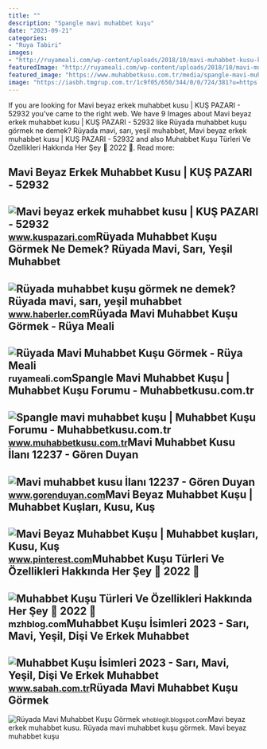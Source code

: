 ```yaml
---
title: ""
description: "Spangle mavi muhabbet kuşu"
date: "2023-09-21"
categories:
- "Ruya Tabiri"
images:
- "http://ruyameali.com/wp-content/uploads/2018/10/mavi-muhabbet-kusu-konustugunu-gormek-1.jpg"
featuredImage: "http://ruyameali.com/wp-content/uploads/2018/10/mavi-muhabbet-kusu-konustugunu-gormek-1.jpg"
featured_image: "https://www.muhabbetkusu.com.tr/media/spangle-mavi-muhabbet-kuşu.1114/full?d=1528058020"
image: "https://iasbh.tmgrup.com.tr/1c9f05/650/344/0/0/724/381?u=https://isbh.tmgrup.com.tr/sbh/2022/03/14/muhabbet-kusu-isimleri-sari-mavi-yesil-disi-ve-erkek-muhabbet-kusuna-verilecek-isimler-k1-1647266052211.jpg"
---
```


If you are looking for Mavi beyaz erkek muhabbet kusu | KUŞ PAZARI - 52932 you've came to the right web. We have 9 Images about Mavi beyaz erkek muhabbet kusu | KUŞ PAZARI - 52932 like Rüyada muhabbet kuşu görmek ne demek? Rüyada mavi, sarı, yeşil muhabbet, Mavi beyaz erkek muhabbet kusu | KUŞ PAZARI - 52932 and also Muhabbet Kuşu Türleri Ve Özellikleri Hakkında Her Şey 📌 2022 📌. Read more:

Mavi Beyaz Erkek Muhabbet Kusu | KUŞ PAZARI - 52932
---------------------------------------------------

 ![Mavi beyaz erkek muhabbet kusu | KUŞ PAZARI - 52932](https://www.kuspazari.com/files/ilan/57129/1663838374_9hGka.jpg) <small>www.kuspazari.com</small>Rüyada Muhabbet Kuşu Görmek Ne Demek? Rüyada Mavi, Sarı, Yeşil Muhabbet
-----------------------------------------------------------------------

 ![Rüyada muhabbet kuşu görmek ne demek? Rüyada mavi, sarı, yeşil muhabbet](https://i.hbrcdn.com/haber/2020/09/04/ruyada-muhabbet-kusu-gormek-ne-anlama-gelir-13570991_201_amp.jpg) <small>www.haberler.com</small>Rüyada Mavi Muhabbet Kuşu Görmek - Rüya Meali
---------------------------------------------

 ![Rüyada Mavi Muhabbet Kuşu Görmek - Rüya Meali](http://ruyameali.com/wp-content/uploads/2018/10/mavi-muhabbet-kusu-konustugunu-gormek-1.jpg) <small>ruyameali.com</small>Spangle Mavi Muhabbet Kuşu | Muhabbet Kuşu Forumu - Muhabbetkusu.com.tr
-----------------------------------------------------------------------

 ![Spangle mavi muhabbet kuşu | Muhabbet Kuşu Forumu - Muhabbetkusu.com.tr](https://www.muhabbetkusu.com.tr/media/spangle-mavi-muhabbet-kuşu.1114/full?d=1528058020) <small>www.muhabbetkusu.com.tr</small>Mavi Muhabbet Kusu İlanı 12237 - Gören Duyan
--------------------------------------------

 ![Mavi muhabbet kusu İlanı 12237 - Gören Duyan](https://www.gorenduyan.com/vendor/img/25e5f818904acaaa8841b48ba94491d7.jpg) <small>www.gorenduyan.com</small>Mavi Beyaz Muhabbet Kuşu | Muhabbet Kuşları, Kusu, Kuş
------------------------------------------------------

 ![Mavi Beyaz Muhabbet Kuşu | Muhabbet kuşları, Kusu, Kuş](https://i.pinimg.com/736x/43/10/20/4310201f1241fd82825e7d4673fd8068.jpg) <small>www.pinterest.com</small>Muhabbet Kuşu Türleri Ve Özellikleri Hakkında Her Şey 📌 2022 📌
--------------------------------------------------------------

 ![Muhabbet Kuşu Türleri Ve Özellikleri Hakkında Her Şey 📌 2022 📌](https://www.petihtiyac.com/Data/EditorFiles/gok-mavi-muhabbet-kusu.jpg) <small>mzhblog.com</small>Muhabbet Kuşu İsimleri 2023 - Sarı, Mavi, Yeşil, Dişi Ve Erkek Muhabbet
-----------------------------------------------------------------------

 ![Muhabbet Kuşu İsimleri 2023 - Sarı, Mavi, Yeşil, Dişi Ve Erkek Muhabbet](https://iasbh.tmgrup.com.tr/1c9f05/650/344/0/0/724/381?u=https://isbh.tmgrup.com.tr/sbh/2022/03/14/muhabbet-kusu-isimleri-sari-mavi-yesil-disi-ve-erkek-muhabbet-kusuna-verilecek-isimler-k1-1647266052211.jpg) <small>www.sabah.com.tr</small>Rüyada Mavi Muhabbet Kuşu Görmek
--------------------------------

 ![Rüyada Mavi Muhabbet Kuşu Görmek](https://www.stabilhayat.com/wp-content/uploads/2020/04/rüyada-muhabbet-kuşu-görmek-mavi-yeşil-sarı-800x445.jpg) <small>whoblogit.blogspot.com</small>Mavi beyaz erkek muhabbet kusu. Rüyada mavi muhabbet kuşu görmek. Mavi beyaz muhabbet kuşu
